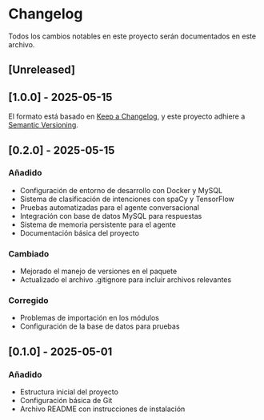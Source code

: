 # Changelog

Todos los cambios notables en este proyecto serán documentados en este archivo.

## [Unreleased]

## [1.0.0] - 2025-05-15

El formato está basado en [Keep a Changelog](https://keepachangelog.com/es/1.0.0/),
y este proyecto adhiere a [Semantic Versioning](https://semver.org/spec/v2.0.0.html).

## [0.2.0] - 2025-05-15

### Añadido
- Configuración de entorno de desarrollo con Docker y MySQL
- Sistema de clasificación de intenciones con spaCy y TensorFlow
- Pruebas automatizadas para el agente conversacional
- Integración con base de datos MySQL para respuestas
- Sistema de memoria persistente para el agente
- Documentación básica del proyecto

### Cambiado
- Mejorado el manejo de versiones en el paquete
- Actualizado el archivo .gitignore para incluir archivos relevantes

### Corregido
- Problemas de importación en los módulos
- Configuración de la base de datos para pruebas

## [0.1.0] - 2025-05-01

### Añadido
- Estructura inicial del proyecto
- Configuración básica de Git
- Archivo README con instrucciones de instalación
